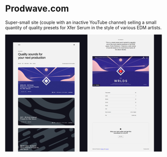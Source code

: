 # Prodwave.com

Super-small site (couple with an inactive YouTube channel) selling a small quantity of quality presets for Xfer Serum in the style of various EDM artists.

![insp thumbnail](prodwave__thumbnail.png "Thumbnail")
